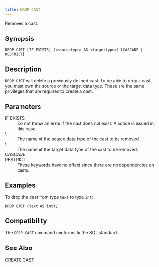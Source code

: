 ```yaml
---
title: DROP CAST
---
```


<!--
Licensed to the Apache Software Foundation (ASF) under one
or more contributor license agreements.  See the NOTICE file
distributed with this work for additional information
regarding copyright ownership.  The ASF licenses this file
to you under the Apache License, Version 2.0 (the
"License"); you may not use this file except in compliance
with the License.  You may obtain a copy of the License at

  http://www.apache.org/licenses/LICENSE-2.0

Unless required by applicable law or agreed to in writing,
software distributed under the License is distributed on an
"AS IS" BASIS, WITHOUT WARRANTIES OR CONDITIONS OF ANY
KIND, either express or implied.  See the License for the
specific language governing permissions and limitations
under the License.
-->

Removes a cast.

## Synopsis<a id="topic1__section2"></a>

``` pre
DROP CAST [IF EXISTS] (<sourcetype> AS <targettype>) [CASCADE | RESTRICT]
```

## Description<a id="topic1__section3"></a>

`DROP CAST` will delete a previously defined cast. To be able to drop a cast, you must own the source or the target data type. These are the same privileges that are required to create a cast.

## Parameters<a id="topic1__section4"></a>

<dt>IF EXISTS </dt>
<dd>Do not throw an error if the cast does not exist. A notice is issued in this case.</dd>

<dt>\<sourcetype\> </dt>
<dd>The name of the source data type of the cast to be removed.</dd>

<dt>\<targettype\> </dt>
<dd>The name of the target data type of the cast to be removed.</dd>

<dt>CASCADE</dt>
<dt>RESTRICT</dt>
<dd>These keywords have no effect since there are no dependencies on casts.</dd>

## Examples<a id="topic1__section5"></a>

To drop the cast from type `text` to type `int`:

``` pre
DROP CAST (text AS int);
```

## Compatibility<a id="topic1__section6"></a>

The `DROP CAST` command conforms to the SQL standard.

## See Also<a id="topic1__section7"></a>

[CREATE CAST](CREATE-CAST/index.html)


